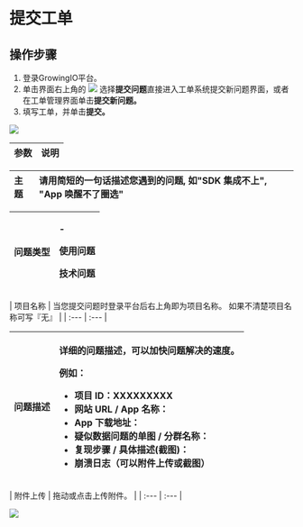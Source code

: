 # 提交工单

## 操作步骤

1. 登录GrowingIO平台。
2. 单击界面右上角的 ![](https://github.com/growingio/growingio-docs-v3/tree/d520f4a494f6c0635c83422f55c665597e79ee96/.gitbook/assets/ke-fu.png) 选择**提交问题**直接进入工单系统提交新问题界面，或者在工单管理界面单击**提交新问题。**
3. 填写工单，并单击**提交。**

![](https://github.com/growingio/growingio-docs-v3/tree/d520f4a494f6c0635c83422f55c665597e79ee96/.gitbook/assets/image%20%28142%29.png)

| **参数** | 说明 |
| :--- | :--- |


| 主题 | 请用简短的一句话描述您遇到的问题, 如"SDK 集成不上", "App 唤醒不了圈选" |
| :--- | :--- |


<table>
  <thead>
    <tr>
      <th style="text-align:left">&#x95EE;&#x9898;&#x7C7B;&#x578B;</th>
      <th style="text-align:left">
        <p>-</p>
        <p>&#x4F7F;&#x7528;&#x95EE;&#x9898;</p>
        <p>&#x6280;&#x672F;&#x95EE;&#x9898;</p>
      </th>
    </tr>
  </thead>
  <tbody></tbody>
</table>| 项目名称 | 当您提交问题时登录平台后右上角即为项目名称。 如果不清楚项目名称可写『无』 |
| :--- | :--- |


<table>
  <thead>
    <tr>
      <th style="text-align:left">&#x95EE;&#x9898;&#x63CF;&#x8FF0;</th>
      <th style="text-align:left">
        <p>&#x8BE6;&#x7EC6;&#x7684;&#x95EE;&#x9898;&#x63CF;&#x8FF0;&#xFF0C;&#x53EF;&#x4EE5;&#x52A0;&#x5FEB;&#x95EE;&#x9898;&#x89E3;&#x51B3;&#x7684;&#x901F;&#x5EA6;&#x3002;</p>
        <p>&#x4F8B;&#x5982;&#xFF1A;</p>
        <ul>
          <li>&#x9879;&#x76EE; ID&#xFF1A;XXXXXXXXX</li>
          <li>&#x7F51;&#x7AD9; URL / App &#x540D;&#x79F0;&#xFF1A;</li>
          <li>App &#x4E0B;&#x8F7D;&#x5730;&#x5740;&#xFF1A;</li>
          <li>&#x7591;&#x4F3C;&#x6570;&#x636E;&#x95EE;&#x9898;&#x7684;&#x5355;&#x56FE;
            / &#x5206;&#x7FA4;&#x540D;&#x79F0;&#xFF1A;</li>
          <li>&#x590D;&#x73B0;&#x6B65;&#x9AA4; / &#x5177;&#x4F53;&#x63CF;&#x8FF0;(&#x622A;&#x56FE;)&#xFF1A;</li>
          <li>&#x5D29;&#x6E83;&#x65E5;&#x5FD7;&#xFF08;&#x53EF;&#x4EE5;&#x9644;&#x4EF6;&#x4E0A;&#x4F20;&#x6216;&#x622A;&#x56FE;&#xFF09;</li>
        </ul>
      </th>
    </tr>
  </thead>
  <tbody></tbody>
</table>| 附件上传 | 拖动或点击上传附件。 |
| :--- | :--- |


![](https://docs.growingio.com/.gitbook/assets/-LGNxeGABUADKiTWTaEM-LmsBDO4OyOVHF-1m4UY-LmsC6kA7hgkiEiAhGZM3.png)

